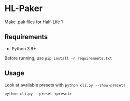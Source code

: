 # HL-Paker
Make .pak files for Half-Life 1

## Requirements
- Python 3.6+

Before running, use `pip install -r requirements.txt`

## Usage
Look at available presets with `python cli.py --show-presets`
```
python cli.py --preset <preset>
```